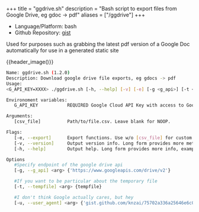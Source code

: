 +++
title = "ggdrive.sh"
description = "Bash script to export files from Google Drive, eg gdoc -> pdf"
aliases = ["/ggdrive"]
+++

- Language/Platform: bash
- Github Repository: [gist](https://gist.github.com/knzai/75702a336a25646e6c0039f96d5732b9)

Used for purposes such as grabbing the latest pdf version of a Google Doc automatically for use in a generated static site

{{header_image()}}

```bash
Name: ggdrive.sh (1.2.0)
Description: Download google drive file exports, eg gdocs -> pdf
Usage: 
<G_API_KEY=XXXX> ./ggdrive.sh [-h, --help] [-v] [-e] [-g <g_api>] [-t <tempfile>] [-u <user_agent>] [csv_file]

Environoment variables:
   G_API_KEY           REQUIRED Google Cloud API Key with access to Google Drive API

Arguments:
   [csv_file]          Path/to/file.csv. Leave blank for NOOP.

Flags:
   [-e, --export]      Export functions. Use w/o [csv_file] for custom handling
   [-v, --version]     Output version info. Long form provides more metadata
   [-h, --help]        Output help. Long form provides more info, examples

Options
   #Specify endpoint of the google drive api
   [-g, --g_api] <arg> {'https://www.googleapis.com/drive/v2'}

   #If you want to be particular about the temporary file              
   [-t, --tempfile] <arg> {tempfile}

   #I don't think Google actually cares, but hey
   [-u, --user_agent] <arg> {'gist.github.com/knzai/75702a336a25646e6c0039f96d5732b9'}
```